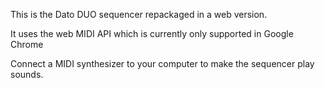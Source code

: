 This is the Dato DUO sequencer repackaged in a web version.

It uses the web MIDI API which is currently only supported in Google Chrome

Connect a MIDI synthesizer to your computer to make the sequencer play sounds.